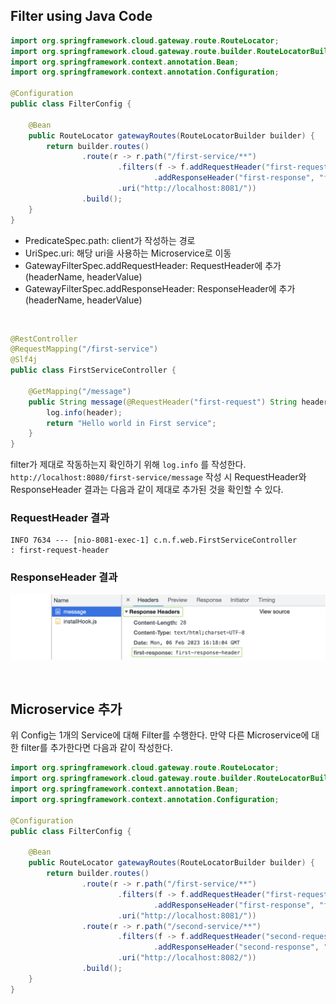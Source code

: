 ## Filter using Java Code

```java
import org.springframework.cloud.gateway.route.RouteLocator;
import org.springframework.cloud.gateway.route.builder.RouteLocatorBuilder;
import org.springframework.context.annotation.Bean;
import org.springframework.context.annotation.Configuration;

@Configuration
public class FilterConfig {

    @Bean
    public RouteLocator gatewayRoutes(RouteLocatorBuilder builder) {
        return builder.routes()
                .route(r -> r.path("/first-service/**")
                        .filters(f -> f.addRequestHeader("first-request", "first-request-header")
                                .addResponseHeader("first-response", "first-response-header"))
                        .uri("http://localhost:8081/"))
                .build();
    }
}
```

- PredicateSpec.path: client가 작성하는 경로
- UriSpec.uri: 해당 uri을 사용하는 Microservice로 이동
- GatewayFilterSpec.addRequestHeader: RequestHeader에 추가 (headerName, headerValue)
- GatewayFilterSpec.addResponseHeader: ResponseHeader에 추가 (headerName, headerValue)
<br>

```java
@RestController
@RequestMapping("/first-service")
@Slf4j
public class FirstServiceController {

    @GetMapping("/message")
    public String message(@RequestHeader("first-request") String header) {
        log.info(header);
        return "Hello world in First service";
    }
}
```
filter가 제대로 작동하는지 확인하기 위해 ```log.info``` 를 작성한다. ```http://localhost:8080/first-service/message``` 작성 시 RequestHeader와 ResponseHeader 결과는 다음과 같이 제대로 추가된 것을 확인할 수 있다.


### RequestHeader 결과

```text
INFO 7634 --- [nio-8081-exec-1] c.n.f.web.FirstServiceController         : first-request-header
```

### ResponseHeader 결과

![png](/_img/Spring-Cloud/filter_using_java_code_response_header.png)

<br>

## Microservice 추가

위 Config는 1개의 Service에 대해 Filter를 수행한다. 만약 다른 Microservice에 대한 filter를 추가한다면 다음과 같이 작성한다.

```java
import org.springframework.cloud.gateway.route.RouteLocator;
import org.springframework.cloud.gateway.route.builder.RouteLocatorBuilder;
import org.springframework.context.annotation.Bean;
import org.springframework.context.annotation.Configuration;

@Configuration
public class FilterConfig {

    @Bean
    public RouteLocator gatewayRoutes(RouteLocatorBuilder builder) {
        return builder.routes()
                .route(r -> r.path("/first-service/**")
                        .filters(f -> f.addRequestHeader("first-request", "first-request-header")
                                .addResponseHeader("first-response", "first-response-header"))
                        .uri("http://localhost:8081/"))
                .route(r -> r.path("/second-service/**")
                        .filters(f -> f.addRequestHeader("second-request", "second-request-header")
                                .addResponseHeader("second-response", "second-response-header"))
                        .uri("http://localhost:8082/"))
                .build();
    }
}
```
